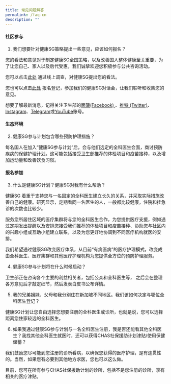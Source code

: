 ```yaml
---
title: 常见问题解答
permalink: /faq-cn
description: ""
---
```

#### 社区参与

1.	我们想要针对健康SG策略提出一些意见，应该如何报名？

您的看法和意见对于制定健康SG全国策略，以及改善国人整体健康至关重要，为了让您自己、家人以及后代受惠，我们诚挚欢迎您积极参与公共咨询活动。

您可以点击[此处](https://form.gov.sg/#!/6254f4af045bce0012fc5a8b) 通过线上调查，对健康SG提出您的看法。

您也可以点击[此处](https://go.gov.sg/hsginterest) 报名登记，参加我们的健康SG对话会，让我们聆听和收集您的意见。

想要了解最新消息，记得关注卫生部的[面簿(Facebook) ](https://www.facebook.com/sghealthministry)、[推特 (Twitter)](https://twitter.com/sporeMOH)、[Instagram](https://www.instagram.com/moh_singapore/)、[Telegram](https://t.me/MOHsingapore)或[YouTube](https://www.youtube.com/user/MOHSingapore)账号。

#### 生态环境

2.	健康SG参与计划包含哪些预防护理措施？

每名国人在加入“健康SG参与计划”后，会与他们选定的全科医生会面，商讨预防疾病的保健护理计划。这可能包括接受卫生部推荐的体检项目和疫苗接种，以及增加运动量和改善饮食习惯。

#### 报名参加

3.	什么是健康SG计划？健康SG对我有什么帮助？

健康SG 着重于支持您与一名固定的全科医生建立长久的关系，并采取实际措施改善自己的健康。研究显示，定期看同一名医生的人，一般都比较健康，住院和挂急诊的次数也比较少。

服务您所居住区域的医疗集群将与您的全科医生合作，为您提供医疗支援，例如通过定期发出提醒以及安排您接受我们推荐的体检项目和疫苗接种、协助您与社区内的兴趣小组或互助小组建立联系，以及为您更好地协调到不同医疗机构就医的安排。

我们希望通过健康SG改变医疗体系，从目前“有病医病”的医疗护理模式，改变成由全科医生、医疗集群和其他医疗护理机构为您提供全方位的预防护理服务。

4.	健康SG参与计划将在什么时候启动？

卫生部正在咨询各个主要的利益相关者，包括公众和全科医生等， 之后会在整理各方意见后才敲定细节，然后发表白皮书公布详情。

5.	我的兄弟姐妹、父母和我分别住在新加坡不同地区。我们该如何决定与哪位全科医生登记？

健康SG计划让您自由选择您想要注册的全科医生或诊所，也就是说，您可以选择距离您住家较远的全科医生。

6.	如果我通过健康SG参与计划与一名全科医生注册，我是否还能看其他全科医生？我找其他全科医生就医时，还可以获得CHAS社保援助计划津贴/使用保健储蓄？

我们鼓励您尽可能到您注册的诊所看病，以确保您获得的医疗护理，是有连贯性的。当然，如果您有必要到其他地方求医，您也可以这么做。

目前，您可在所有参与CHAS社保援助计划的诊所，包括不是您注册的诊所，享有相关的医疗津贴。

